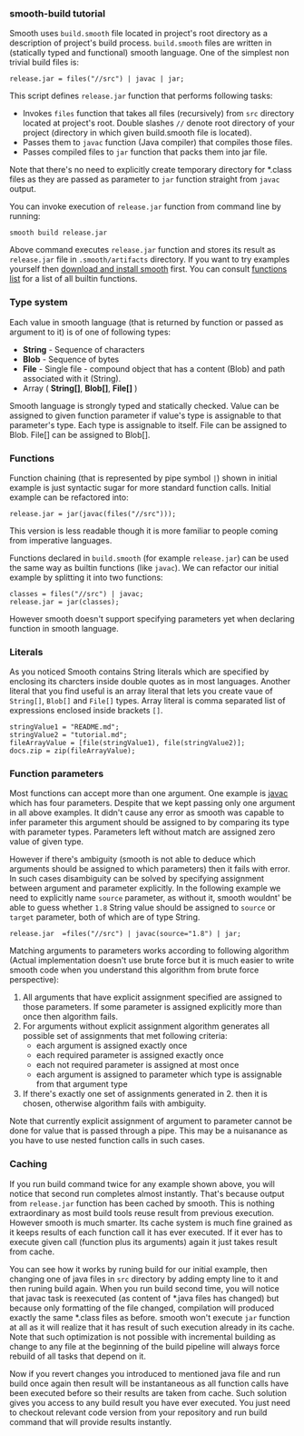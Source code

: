 ### smooth-build tutorial

Smooth uses `build.smooth` file located in project's root directory as
a description of project's build process.
`build.smooth` files are written in (statically typed and functional) smooth language.
One of the simplest non trivial build files is:

```
release.jar = files("//src") | javac | jar;
```

This script defines `release.jar` function that performs following tasks:

 * Invokes `files` function that takes all files (recursively)
 from `src` directory located at project's root. Double slashes `//` denote
 root directory of your project (directory in which given build.smooth file
 is located).
 * Passes them to `javac` function (Java compiler) that compiles those files.
 * Passes compiled files to `jar` function that packs them into jar file.

Note that there's no need to explicitly create temporary directory for *.class
files as they are passed as parameter to `jar` function straight from `javac`
output.

You can invoke execution of `release.jar` function from command line by running:

```
smooth build release.jar
```

Above command executes `release.jar` function and stores its result
as `release.jar` file in `.smooth/artifacts` directory.
If you want to try examples yourself then
[download and install smooth](https://github.com/mikosik/smooth-build/blob/master/doc/install.md)
first.
You can consult
[functions list](https://github.com/mikosik/smooth-build/blob/master/doc/api.md)
for a list of all builtin functions.


### Type system

Each value in smooth language (that is returned by function or
passed as argument to it) is of one of following types:
 * **String** - Sequence of characters
 * **Blob** - Sequence of bytes
 * **File** - Single file - compound object that has a content (Blob) and path associated with it (String).
 * Array ( **String[]**, **Blob[]**, **File[]** )

Smooth language is strongly typed and statically checked.
Value can be assigned to given function parameter if value's type
is assignable to that parameter's type.
Each type is assignable to itself.
File can be assigned to Blob.
File[] can be assigned to Blob[].


### Functions

Function chaining (that is represented by pipe symbol `|`) shown in
initial example is just syntactic sugar for more standard function calls.
Initial example can be refactored into:

```
release.jar = jar(javac(files("//src")));
```

This version is less readable though it is more familiar to people
coming from imperative languages.

Functions declared in `build.smooth` (for example `release.jar`)
can be used the same way as builtin functions (like `javac`).
We can refactor our initial example by splitting it into two functions:

```
classes = files("//src") | javac;
release.jar = jar(classes);
```

However smooth doesn't support specifying parameters yet
when declaring function in smooth language.


### Literals

As you noticed Smooth contains String literals which are specified
by enclosing its charcters inside double quotes as in most languages.
Another literal that you find useful is an array literal that lets you
create vaue of `String[]`, `Blob[]` and `File[]` types.
Array literal is comma separated list of expressions enclosed inside brackets `[]`.

```
stringValue1 = "README.md";
stringValue2 = "tutorial.md";
fileArrayValue = [file(stringValue1), file(stringValue2)];
docs.zip = zip(fileArrayValue);
```


### Function parameters

Most functions can accept more than one argument.
One example is
[javac](https://github.com/mikosik/smooth-build/blob/master/doc/api/javac.md)
which has four parameters.
Despite that we kept passing only one argument in all above examples.
It didn't cause any error as smooth was capable to infer parameter
this argument should be assigned to by comparing its type with parameter types.
Parameters left without match are assigned zero value of given type.

However if there's ambiguity (smooth is not able to deduce which arguments
should be assigned to which parameters) then it fails with error.
In such cases disambiguity can be solved by specifying assignment between argument
and parameter explicitly.
In the following example we need to explicitly name `source` parameter, as
without it, smooth wouldnt' be able to guess whether `1.8` String value should
be assigned to `source` or `target` parameter, both of which are of type String.
```
release.jar  =files("//src") | javac(source="1.8") | jar;
```

Matching arguments to parameters works according to following algorithm
(Actual implementation doesn't use brute force but it is much easier to write
smooth code when you understand this algorithm from brute force perspective):
 1. All arguments that have explicit assignment specified are assigned to
 those parameters.
 If some parameter is assigned explicitly more than once then algorithm fails.
 2. For arguments without explicit assignment algorithm generates
 all possible set of assignments that met following criteria:
    * each argument is assigned exactly once
    * each required parameter is assigned exactly once
    * each not required parameter is assigned at most once
    * each argument is assigned to parameter which type is assignable from
    that argument type
 3. If there's exactly one set of assignments generated in 2.
 then it is chosen, otherwise algorithm fails with ambiguity.

Note that currently explicit assignment of argument to parameter
cannot be done for value that is passed through a pipe.
This may be a nuisanance as you have to use nested function calls in such cases.


### Caching

If you run build command twice for any example shown above,
you will notice that second run completes almost instantly.
That's because output from `release.jar` function has been cached
by smooth.
This is nothing extraordinary as most build tools reuse result
from previous execution.
However smooth is much smarter.
Its cache system is much fine grained as it keeps results
of each function call it has ever executed.
If it ever has to execute given call (function plus its arguments) again
it just takes result from cache.

You can see how it works by runing build for our initial example,
then changing one of java files in `src` directory by adding empty
line to it and then runing build again.
When you run build second time, you will notice that javac task
is reexecuted (as content of *.java files has changed)
but because only formatting of the file changed,
compilation will produced exactly the same *.class files as before.
smooth won't execute `jar` function at all as it will realize
that it has result of such execution already in its cache.
Note that such optimization is not possible with incremental building
as change to any file at the beginning of the build pipeline will always
force rebuild of all tasks that depend on it.

Now if you revert changes you introduced to mentioned java file
and run build once again then result will be instantaneous as
all function calls have been executed before so their results
are taken from cache.
Such solution gives you access to any build result you have ever executed.
You just need to checkout relevant code version from your repository
and run build command that will provide results instantly.

